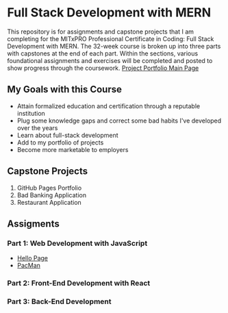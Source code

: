 # Full Stack Development with MERN

This repository is for assignments and capstone projects that I am completing for the MITxPRO Professional Certificate in Coding: Full Stack Development with MERN. The 32-week course is broken up into three parts with capstones at the end of each part. Within the sections, various foundational assignments and exercises will be completed and posted to show progress through the coursework.
[Project Portfolio Main Page](https://jasonrahm00.github.io/)

## My Goals with this Course
- Attain formalized education and certification through a reputable institution
- Plug some knowledge gaps and correct some bad habits I've developed over the years
- Learn about full-stack development
- Add to my portfolio of projects
- Become more marketable to employers

## Capstone Projects

1. GitHub Pages Portfolio
2. Bad Banking Application
3. Restaurant Application

## Assigments

### Part 1: Web Development with JavaScript

- [Hello Page](https://jasonrahm00.github.io/part1/hello/index.html)
- [PacMan](https://jasonrahm00.github.io/part1/pac-man/index.html)

### Part 2: Front-End Development with React

### Part 3: Back-End Development
